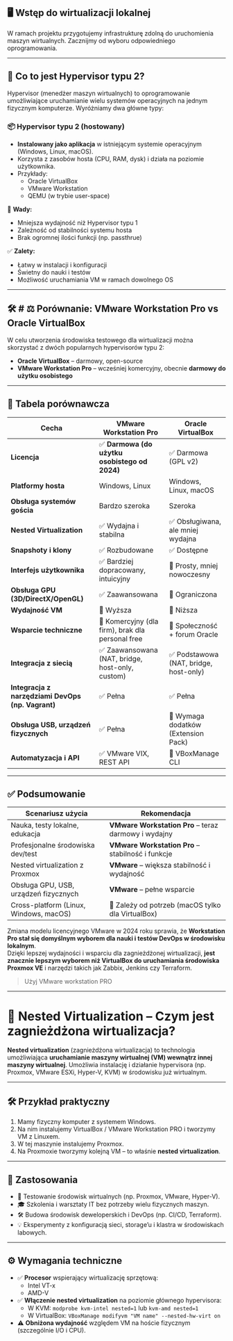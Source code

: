 ## 🖥️ Wstęp do wirtualizacji lokalnej

W ramach projektu przygotujemy infrastrukturę zdolną do uruchomienia maszyn wirtualnych. 
Zacznijmy od wyboru odpowiedniego oprogramowania. 

---

## 🧠 Co to jest Hypervisor typu 2?

Hypervisor (menedżer maszyn wirtualnych) to oprogramowanie umożliwiające uruchamianie wielu systemów operacyjnych na jednym fizycznym komputerze. Wyróżniamy dwa główne typy:

### 📦 Hypervisor typu 2 (hostowany)

- **Instalowany jako aplikacja** w istniejącym systemie operacyjnym (Windows, Linux, macOS).
- Korzysta z zasobów hosta (CPU, RAM, dysk) i działa na poziomie użytkownika.
- Przykłady:  
  - Oracle VirtualBox  
  - VMware Workstation  
  - QEMU (w trybie user-space)

🔽 **Wady:**
- Mniejsza wydajność niż Hypervisor typu 1
- Zależność od stabilności systemu hosta
- Brak ogromnej ilości funkcji (np. passthrue)

✅ **Zalety:**
- Łatwy w instalacji i konfiguracji
- Świetny do nauki i testów
- Możliwość uruchamiania VM w ramach dowolnego OS

---

## 🛠️ # ⚖️ Porównanie: VMware Workstation Pro vs Oracle VirtualBox

W celu utworzenia środowiska testowego dla wirtualizacji można skorzystać z dwóch popularnych hypervisorów typu 2:

- **Oracle VirtualBox** – darmowy, open-source
- **VMware Workstation Pro** – wcześniej komercyjny, obecnie **darmowy do użytku osobistego**

---

## 🧾 Tabela porównawcza

| Cecha                            | VMware Workstation Pro                              | Oracle VirtualBox                      |
|----------------------------------|-----------------------------------------------------|-----------------------------------------|
| **Licencja**                     | ✅ **Darmowa (do użytku osobistego od 2024)**        | ✅ Darmowa (GPL v2)                     |
| **Platformy hosta**              | Windows, Linux                                      | Windows, Linux, macOS                   |
| **Obsługa systemów gościa**      | Bardzo szeroka                                      | Szeroka                                 |
| **Nested Virtualization**        | ✅ Wydajna i stabilna                                | ✅ Obsługiwana, ale mniej wydajna       |
| **Snapshoty i klony**            | ✅ Rozbudowane                                       | ✅ Dostępne                             |
| **Interfejs użytkownika**        | ✅ Bardziej dopracowany, intuicyjny                  | 🔶 Prosty, mniej nowoczesny             |
| **Obsługa GPU (3D/DirectX/OpenGL)** | ✅ Zaawansowana                                   | 🔶 Ograniczona                          |
| **Wydajność VM**                 | 🔼 Wyższa                                            | 🔽 Niższa                               |
| **Wsparcie techniczne**          | 🔶 Komercyjny (dla firm), brak dla personal free     | 🔶 Społeczność + forum Oracle          |
| **Integracja z siecią**          | ✅ Zaawansowana (NAT, bridge, host-only, custom)     | ✅ Podstawowa (NAT, bridge, host-only) |
| **Integracja z narzędziami DevOps (np. Vagrant)** | ✅ Pełna                          | ✅ Pełna                                |
| **Obsługa USB, urządzeń fizycznych** | ✅ Pełna                                          | 🔶 Wymaga dodatków (Extension Pack)     |
| **Automatyzacja i API**          | ✅ VMware VIX, REST API                              | 🔶 VBoxManage CLI                       |

---

## ✅ Podsumowanie

| Scenariusz użycia                    | Rekomendacja                                          |
|-------------------------------------|-------------------------------------------------------|
| Nauka, testy lokalne, edukacja      | **VMware Workstation Pro** – teraz darmowy i wydajny  |
| Profesjonalne środowiska dev/test   | **VMware Workstation Pro** – stabilność i funkcje     |
| Nested virtualization z Proxmox     | **VMware** – większa stabilność i wydajność           |
| Obsługa GPU, USB, urządzeń fizycznych | **VMware** – pełne wsparcie                          |
| Cross-platform (Linux, Windows, macOS) | 🔄 Zależy od potrzeb (macOS tylko dla VirtualBox)  |

Zmiana modelu licencyjnego VMware w 2024 roku sprawia, że **Workstation Pro stał się domyślnym wyborem dla nauki i testów DevOps w środowisku lokalnym**.  
Dzięki lepszej wydajności i wsparciu dla zagnieżdżonej wirtualizacji, **jest znacznie lepszym wyborem niż VirtualBox do uruchamiania środowiska Proxmox VE** i narzędzi takich jak Zabbix, Jenkins czy Terraform.

> Użyj VMware workstation PRO 

---


# 📘 Nested Virtualization – Czym jest zagnieżdżona wirtualizacja?

**Nested virtualization** (zagnieżdżona wirtualizacja) to technologia umożliwiająca **uruchamianie maszyny wirtualnej (VM) wewnątrz innej maszyny wirtualnej**. Umożliwia instalację i działanie hypervisora (np. Proxmox, VMware ESXi, Hyper-V, KVM) w środowisku już wirtualnym.

---

## 🛠️ Przykład praktyczny

1. Mamy fizyczny komputer z systemem Windows.
2. Na nim instalujemy VirtualBox / VMware Workstation PRO i tworzymy VM z Linuxem.
3. W tej maszynie instalujemy Proxmox.
4. Na Proxmoxie tworzymy kolejną VM – to właśnie **nested virtualization**.

---

## 🎯 Zastosowania

- 🧪 Testowanie środowisk wirtualnych (np. Proxmox, VMware, Hyper-V).
- 🎓 Szkolenia i warsztaty IT bez potrzeby wielu fizycznych maszyn.
- 🛠️ Budowa środowisk deweloperskich i DevOps (np. CI/CD, Terraform).
- 💡 Eksperymenty z konfiguracją sieci, storage’u i klastra w środowiskach labowych.

---

## ⚙️ Wymagania techniczne

- ✅ **Procesor** wspierający wirtualizację sprzętową:
  - Intel VT-x
  - AMD-V
- ✅ **Włączenie nested virtualization** na poziomie głównego hypervisora:
  - W KVM: `modprobe kvm-intel nested=1` lub `kvm-amd nested=1`
  - W VirtualBox: `VBoxManage modifyvm "VM name" --nested-hw-virt on`
- ⚠️ **Obniżona wydajność** względem VM na hoście fizycznym (szczególnie I/O i CPU).




